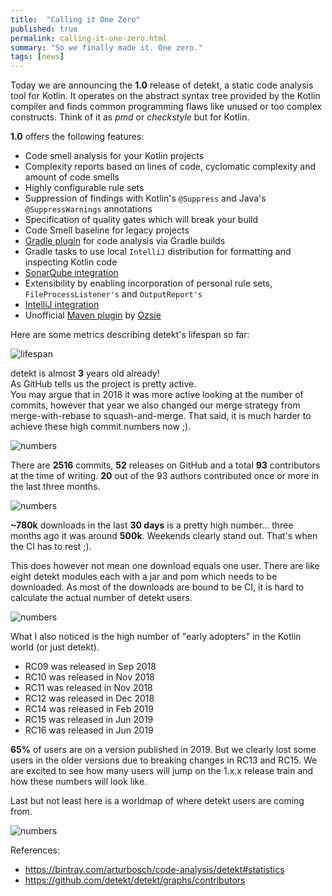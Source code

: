```yaml
---
title:  "Calling it One Zero"
published: true
permalink: calling-it-one-zero.html
summary: "So we finally made it. One zero."
tags: [news]
---
```


Today we are announcing the **1.0** release of detekt, a static code analysis tool for Kotlin.
It operates on the abstract syntax tree provided by the Kotlin compiler and finds common
programming flaws like unused or too complex constructs. Think of it as *pmd* or *checkstyle* but for Kotlin.

<!-- truncate -->

**1.0** offers the following features:

- Code smell analysis for your Kotlin projects
- Complexity reports based on lines of code, cyclomatic complexity and amount of code smells
- Highly configurable rule sets
- Suppression of findings with Kotlin's `@Suppress` and Java's `@SuppressWarnings` annotations
- Specification of quality gates which will break your build 
- Code Smell baseline for legacy projects
- [Gradle plugin](https://github.com/detekt/detekt/tree/main?tab=readme-ov-file#with-gradle) for code analysis via Gradle builds
- Gradle tasks to use local `IntelliJ` distribution for formatting and inspecting Kotlin code
- [SonarQube integration](https://github.com/arturbosch/sonar-kotlin)
- Extensibility by enabling incorporation of personal rule sets, `FileProcessListener's` and `OutputReport's`
- [IntelliJ integration](https://github.com/detekt/detekt-intellij-plugin)
- Unofficial [Maven plugin](https://github.com/Ozsie/detekt-maven-plugin) by [Ozsie](https://github.com/Ozsie)

Here are some metrics describing detekt's lifespan so far:

![lifespan](/img/blog/one-zero/1-lifespan.png)

detekt is almost **3** years old already!  
As GitHub tells us the project is pretty active.  
You may argue that in 2018 it was more active looking at the number of commits, however that year 
we also changed our merge strategy from merge-with-rebase to squash-and-merge.
That said, it is much harder to achieve these high commit numbers now ;).

![numbers](/img/blog/one-zero/2-numbers.png)

There are **2516** commits, **52** releases on GitHub and a total **93** contributors at the time of writing.
**20** out of the 93 authors contributed once or more in the last three months.

![numbers](/img/blog/one-zero/3-bintray-absolute.png)

**~780k** downloads in the last **30 days** is a pretty high number... three months ago it was around **500k**.
Weekends clearly stand out. That's when the CI has to rest ;).

This does however not mean one download equals one user. There are like eight detekt modules each with a jar and pom which needs to be downloaded.
As most of the downloads are bound to be CI, it is hard to calculate the actual number of detekt users.

![numbers](/img/blog/one-zero/4-bintray-percent.png)

What I also noticed is the high number of "early adopters" in the Kotlin world (or just detekt).
- RC09 was released in Sep 2018
- RC10 was released in Nov 2018
- RC11 was released in Nov 2018
- RC12 was released in Dec 2018
- RC14 was released in Feb 2019
- RC15 was released in Jun 2019
- RC16 was released in Jun 2019

**65%** of users are on a version published in 2019. But we clearly lost some users in the older versions due to breaking changes in RC13 and RC15.
We are excited to see how many users will jump on the 1.x.x release train and how these numbers will look like.

Last but not least here is a worldmap of where detekt users are coming from.

![numbers](/img/blog/one-zero/5-bintray-world.png)

References:
- https://bintray.com/arturbosch/code-analysis/detekt#statistics
- https://github.com/detekt/detekt/graphs/contributors
